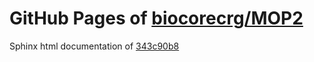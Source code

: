 GitHub Pages of [biocorecrg/MOP2](https://github.com/biocorecrg/MOP2.git)
===
Sphinx html documentation of [343c90b8](https://github.com/biocorecrg/MOP2/tree/343c90b8046e9ce7ddcba14cca0579ba5c5caa1a)
